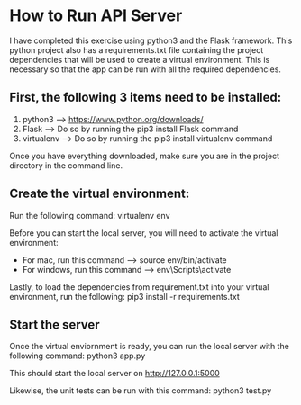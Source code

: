 # How to Run API Server

I have completed this exercise using python3 and the Flask framework. This python project also has a requirements.txt file containing the project dependencies that will be used to create a virtual environment. This is necessary so that the app can be run with all the required dependencies. 

## First, the following 3 items need to be installed:

1. python3 --> https://www.python.org/downloads/
2. Flask --> Do so by running the pip3 install Flask command
3. virtualenv --> Do so by running the pip3 install virtualenv command

Once you have everything downloaded, make sure you are in the project directory in the command line.

## Create the virtual environment:
Run the following command:
  virtualenv env

Before you can start the local server, you will need to activate the virtual environment:
  - For mac, run this command --> source env/bin/activate
  - For windows, run this command --> env\Scripts\activate

Lastly, to load the dependencies from requirement.txt into your virtual environment, run the following:
  pip3 install -r requirements.txt

## Start the server
Once the virtual enviornment is ready, you can run the local server with the following command: 
  python3 app.py

This should start the local server on http://127.0.0.1:5000

Likewise, the unit tests can be run with this command:
  python3 test.py